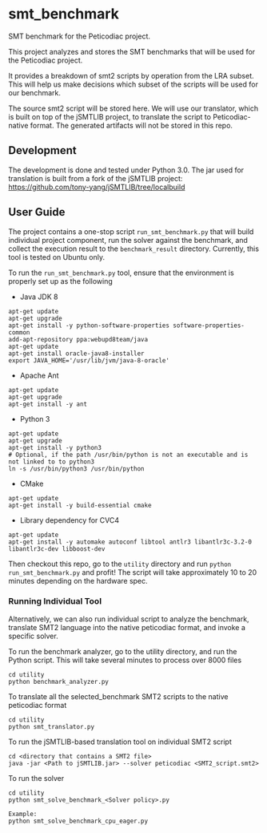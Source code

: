 # smt_benchmark
SMT benchmark for the Peticodiac project.

This project analyzes and stores the SMT benchmarks that will be used for the Peticodiac project.

It provides a breakdown of smt2 scripts by operation from the LRA subset.
This will help us make decisions which subset of the scripts will be used for our benchmark.

The source smt2 script will be stored here. We will use our translator, which is built on top of the jSMTLIB project, to translate the script to Peticodiac-native format. The generated artifacts will not be stored in this repo.

## Development
The development is done and tested under Python 3.0.
The jar used for translation is built from a fork of the jSMTLIB project: https://github.com/tony-yang/jSMTLIB/tree/localbuild

## User Guide
The project contains a one-stop script `run_smt_benchmark.py` that will build individual project component, run the solver against the benchmark, and collect the execution result to the `benchmark_result` directory. Currently, this tool is tested on Ubuntu only.

To run the `run_smt_benchmark.py` tool, ensure that the environment is properly set up as the following

- Java JDK 8
```
apt-get update
apt-get upgrade
apt-get install -y python-software-properties software-properties-common
add-apt-repository ppa:webupd8team/java
apt-get update
apt-get install oracle-java8-installer
export JAVA_HOME='/usr/lib/jvm/java-8-oracle'
```

- Apache Ant
```
apt-get update
apt-get upgrade
apt-get install -y ant
```

- Python 3
```
apt-get update
apt-get upgrade
apt-get install -y python3
# Optional, if the path /usr/bin/python is not an executable and is not linked to to python3
ln -s /usr/bin/python3 /usr/bin/python
```

- CMake
```
apt-get update
apt-get install -y build-essential cmake
```

- Library dependency for CVC4
```
apt-get update
apt-get install -y automake autoconf libtool antlr3 libantlr3c-3.2-0 libantlr3c-dev libboost-dev
```

Then checkout this repo, go to the `utility` directory and run `python run_smt_benchmark.py` and profit! The script will take approximately 10 to 20 minutes depending on the hardware spec.


### Running Individual Tool
Alternatively, we can also run individual script to analyze the benchmark, translate SMT2 language into the native peticodiac format, and invoke a specific solver.

To run the benchmark analyzer, go to the utility directory, and run the Python script.
This will take several minutes to process over 8000 files
```
cd utility
python benchmark_analyzer.py
```

To translate all the selected_benchmark SMT2 scripts to the native peticodiac format
```
cd utility
python smt_translator.py
```

To run the jSMTLIB-based translation tool on individual SMT2 script
```
cd <directory that contains a SMT2 file>
java -jar <Path to jSMTLIB.jar> --solver peticodiac <SMT2_script.smt2>
```

To run the solver
```
cd utility
python smt_solve_benchmark_<Solver policy>.py

Example:
python smt_solve_benchmark_cpu_eager.py
```
